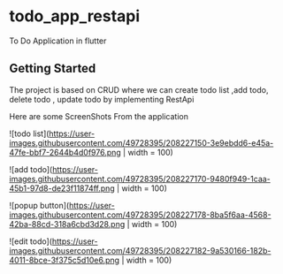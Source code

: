 # todo_app_restapi

To Do Application in flutter

## Getting Started

The project is based on CRUD where we can create todo list ,add todo, delete todo , update todo by implementing RestApi 

Here are some ScreenShots From the application


![todo list](https://user-images.githubusercontent.com/49728395/208227150-3e9ebdd6-e45a-47fe-bbf7-2644b4d0f976.png | width = 100)

![add todo](https://user-images.githubusercontent.com/49728395/208227170-9480f949-1caa-45b1-97d8-de23f11874ff.png | width = 100)

![popup button](https://user-images.githubusercontent.com/49728395/208227178-8ba5f6aa-4568-42ba-88cd-318a6cbd3d28.png | width = 100)

![edit todo](https://user-images.githubusercontent.com/49728395/208227182-9a530166-182b-4011-8bce-3f375c5d10e6.png | width = 100)
